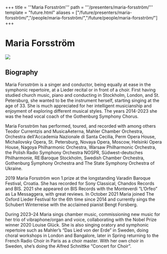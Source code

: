 +++
title = '''Maria Forsström'''
path = '''/presenters/maria-forsström/'''
template = "future.html"
aliases = ["/future/presenters/maria-forsström/","/people/maria-forsström/","/future/people/maria-forsström/"]
+++

<h1>Maria Forsström</h1>

<img class="speaker-photo" src="https://custom.cvent.com/C3A4539B19F74ABCB6FCE437F6BC0A74/files/event/910aaf2914d44586a56fbd0b3b2c31c0/18624ecc79f9433fb8dbf2ffcc1fe769.jpg">
<h2>Biography</h2>
<p>Maria Forsström is a singer and conductor, being equally at ease in the symphonic repertoire, at a Lieder recital or in front of a choir. First having studied church music, piano and conducting in Stockholm, London, and St. Petersburg, she wanted to be the instrument herself, starting singing at the age of 33. She is much appreciated for her intelligent musicianship and enjoyment of exploring different musical styles. The years 2014-2023 she was the head vocal coach of the Gothenburg Symphony Chorus. 

Maria Forsström has performed, toured, and recorded with among others Teodor Currentzis and MusicaAeterna, Mahler Chamber Orchestra, Orchestra dell'Accademia Nazionale di Santa Cecilia, Perm Opera House, Michailovsky Opera, St. Petersburg, Novaya Opera, Moscow, Helsinki Opera House, Nagoya Philharmonic Orchestra, Warsaw Philharmonic Orchestra, the Polish Radio Symphony Orchestra NOSPR, Südwest-deutsches Philharmonie, RE:Baroque Stockholm, Swedish Chamber Orchestra, Gothenburg Symphony Orchestra and The State Symphony Orchestra of Ukraine. 

2019 Maria Forsström won 1.prize at the longstanding Varadin Baroque Festival, Croatia. She has recorded for Sony Classical, Chandos Records and BIS. 2021 she appeared on BIS Records with the Monteverdi ”L’Orfeo” as La Messaggera, with great reviews. In October 2021 Maria joined The Oxford Lieder Festival for the 6th time since 2014 and currently sings the Schubert Winterreise with the acclaimed pianist Bengt Forsberg. 

During 2023–24 Maria sings chamber music, commissioning new music for her trio of vibraphone/organ and voice, collaborating with the Nobel Prize winner 2020 Louise Glück. She is also singing oratory and symphonic repertoire such as Mahler’s “Das Lied von der Erde” in Sweden, doing choral workshops in London and Bangalore, later in Spring returning to the French Radio Choir in Paris as a choir master. With her own choir in Sweden, she’s doing the Alfred Schnittke “Concert for Choir”.</p>

